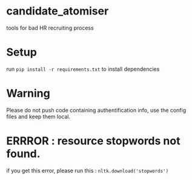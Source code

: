 # candidate_atomiser
tools for bad HR recruiting process

# Setup
run `pip install -r requirements.txt` to install dependencies
# Warning
Please do not push code containing authentification info, use the config files and keep them local.

# ERRROR : resource stopwords not found.
if you get this error, please run this : `nltk.download('stopwords')`